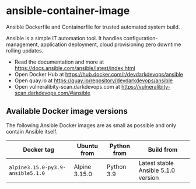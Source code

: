 # ansible-container-image

Ansible Dockerfile and Containerfile for trusted automated system build.

Ansible is a simple IT automation tool. It handles configuration-management, application deployment, cloud provisioning zero downtime rolling updates.

- Read the documentation and more at https://docs.ansible.com/ansible/latest/index.html
- Open Docker Hub at https://hub.docker.com/r/devdarkdevops/ansible
- Open quay.io at https://quay.io/repository/devdarkdevops/ansible
- Open vulneralibity-scan.darkdevops.com at https://vulneralibity-scan.darkdevops.com/#ansible

## Available Docker image versions

The following Ansible Docker images are as small as possible and only contain Ansible itself.

| Docker tag                        | Ubuntu from   | Python from | Build from                          |
| --------------------------------- | ------------- | ----------- | ----------------------------------- |
| `alpine3.15.0-py3.9-ansible5.1.0` | Alpine 3.15.0 | Python 3.9  | Latest stable Ansible 5.1.0 version |
